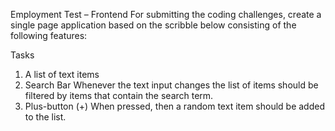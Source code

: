 Employment Test – Frontend
For submitting the coding challenges, create a single page application based on the scribble below
consisting of the following features:

Tasks
1. A list of text items
2. Search Bar
Whenever the text input changes the list of items should be filtered by items
that contain the search term.
3. Plus-button (+)
When pressed, then a random text item should be added to the list.




